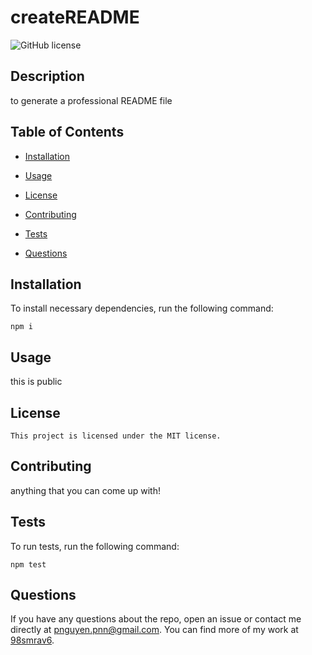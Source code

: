 # createREADME
![GitHub license](https://img.shields.io/badge/license-MIT-blue.svg)

## Description

to generate a professional README file

## Table of Contents

* [Installation](#installation)

* [Usage](#usage)

* [License](#license)

* [Contributing](#contributing)

* [Tests](#tests)

* [Questions](#questions)

## Installation

To install necessary dependencies, run the following command:

```
npm i
```

## Usage

this is public

## License

    This project is licensed under the MIT license.
  
## Contributing

anything that you can come up with!

## Tests

To run tests, run the following command:

```
npm test
```

## Questions

If you have any questions about the repo, open an issue or contact me directly at pnguyen.pnn@gmail.com. You can find more of my work at [98smrav6](https://github.com/98smrav6/).

